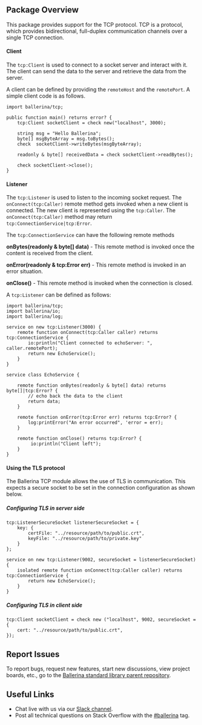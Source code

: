 ## Package Overview

This package provides support for the TCP protocol. TCP is a protocol, which provides bidirectional, full-duplex communication channels over a single TCP connection. 

#### Client

The `tcp:Client` is used to connect to a socket server and interact with it.
The client can send the data to the server and retrieve the data from the server.

A client can be defined by providing the `remoteHost` and the `remotePort`.
A simple client code is as follows.

```ballerina
import ballerina/tcp;

public function main() returns error? {
    tcp:Client socketClient = check new("localhost", 3000);

    string msg = "Hello Ballerina";
    byte[] msgByteArray = msg.toBytes();
    check  socketClient->writeBytes(msgByteArray);

    readonly & byte[] receivedData = check socketClient->readBytes();

    check socketClient->close();
}
```

#### Listener
The `tcp:Listener` is used to listen to the incoming socket request. The `onConnect(tcp:Caller)` remote method gets invoked when a new client is connected. The new client is represented using the `tcp:Caller`. The `onConnect(tcp:Caller)` method may return `tcp:ConnectionService|tcp:Error`.

The `tcp:ConnectionService` can have the following remote methods

**onBytes(readonly & byte[] data)** - This remote method is invoked once the content is received from the client.

**onError(readonly & tcp:Error err)** - This remote method is invoked in an error situation.

**onClose()** - This remote method is invoked when the connection is closed.

A `tcp:Listener` can be defined as follows:
```ballerina
import ballerina/tcp;
import ballerina/io;
import ballerina/log;

service on new tcp:Listener(3000) {
    remote function onConnect(tcp:Caller caller) returns tcp:ConnectionService {
        io:println("Client connected to echoServer: ", caller.remotePort);
        return new EchoService();
    }
}

service class EchoService {

    remote function onBytes(readonly & byte[] data) returns byte[]|tcp:Error? {
        // echo back the data to the client
        return data;
    }

    remote function onError(tcp:Error err) returns tcp:Error? {
        log:printError("An error occurred", 'error = err);
    }

    remote function onClose() returns tcp:Error? {
         io:println("Client left");
    }
}
```

#### Using the TLS protocol

The Ballerina TCP module allows the use of TLS in communication. This expects a secure socket to be set in the connection configuration as shown below.

##### Configuring TLS in server side
```ballerina
tcp:ListenerSecureSocket listenerSecureSocket = {
    key: {
        certFile: "../resource/path/to/public.crt",
        keyFile: "../resource/path/to/private.key"
    }
};

service on new tcp:Listener(9002, secureSocket = listenerSecureSocket) {
    isolated remote function onConnect(tcp:Caller caller) returns tcp:ConnectionService {
        return new EchoService();
    }
}
```

##### Configuring TLS in client side
```ballerina
tcp:Client socketClient = check new ("localhost", 9002, secureSocket = {
    cert: "../resource/path/to/public.crt",
});
```

## Report Issues

To report bugs, request new features, start new discussions, view project boards, etc., go to the [Ballerina standard library parent repository](https://github.com/ballerina-platform/ballerina-standard-library).

## Useful Links

- Chat live with us via our [Slack channel](https://ballerina.io/community/slack/).
- Post all technical questions on Stack Overflow with the [#ballerina](https://stackoverflow.com/questions/tagged/ballerina) tag.
